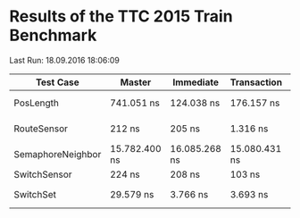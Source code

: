# Results of the TTC 2015 Train Benchmark

Last Run: 18.09.2016 18:06:09

Test Case|Master|Immediate|Transaction|Parallel|M→I|M→T|M→P|I→T|I→P|T→P|
---------|------|---------|-----------|--------|---|---|---|---|---|---|
PosLength|741.051 ns|124.038 ns|176.157 ns|228.281 ns|5,97x|4,21x|3,25x|0,70x|0,54x|0,77x|
RouteSensor|212 ns|205 ns|1.316 ns|1.316 ns|1,04x|0,16x|0,16x|0,16x|0,16x|1,00x|
SemaphoreNeighbor|15.782.400 ns|16.085.268 ns|15.080.431 ns|73.610 ns|0,98x|1,05x|214,41x|1,07x|218,52x|204,87x|
SwitchSensor|224 ns|208 ns|103 ns|108 ns|1,08x|2,17x|2,09x|2,01x|1,94x|0,96x|
SwitchSet|29.579 ns|3.766 ns|3.693 ns|4.457 ns|7,85x|8,01x|6,64x|1,02x|0,85x|0,83x|
